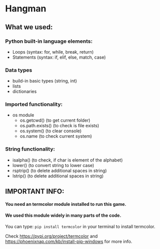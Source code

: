 # Hangman

## What we used:
### Python built-in language elements:
- Loops (syntax: for, while, break, return)
- Statements (syntax: if, elif, else, match, case)
### Data types
- build-in basic types (string, int)
- lists
- dictionaries
### Imported functionality:
- os module
  - os.getcwd() (to get current folder)
  - os.path.exists() (to check is file exists)
  - os.system() (to clear console)
  - os.name (to check current system)
### String functionality:
- isalpha() (to check, if char is element of the alphabet)
- lower() (to convert string to lower case)
- rsptrip() (to delete additional spaces in string)
- lstrip() (to delete additional spaces in string)

## IMPORTANT INFO:
#### You need an termcolor module installed to run this game.
#### We used this module widely in many parts of the code.
You can type: `pip install termcolor` in your terminal to install termcolor.

Check https://pypi.org/project/termcolor and https://phoenixnap.com/kb/install-pip-windows for more info.
